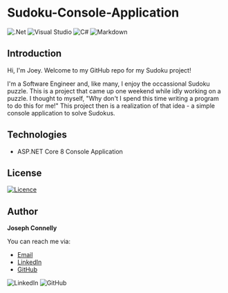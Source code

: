 # Sudoku-Console-Application

![.Net](https://img.shields.io/badge/.NET-5C2D91?style=for-the-badge&logo=.net&logoColor=white)
![Visual Studio](https://img.shields.io/badge/Visual%20Studio-5C2D91.svg?style=for-the-badge&logo=visual-studio&logoColor=white)
![C#](https://img.shields.io/badge/c%23-%23239120.svg?style=for-the-badge&logo=csharp&logoColor=white)
![Markdown](https://img.shields.io/badge/markdown-%23000000.svg?style=for-the-badge&logo=markdown&logoColor=white)



## Introduction

Hi, I'm Joey. Welcome to my GitHub repo for my Sudoku project!

I'm a Software Engineer and, like many, I enjoy the occassional Sudoku puzzle. This is a project that came up one weekend while idly working on a puzzle. I thought to myself, "Why don't I spend this time writing a program to do this for me!" This project then is a realization of that idea - a simple console application to solve Sudokus.


## Technologies

- ASP.NET Core 8 Console Application


## License

[![Licence](https://img.shields.io/github/license/Ileriayo/markdown-badges?style=for-the-badge)](./LICENSE)



## Author

**Joseph Connelly**

You can reach me via:
- [Email](mailto:joseph_a_connelly@yahoo.com)
- [LinkedIn](www.linkedin.com/in/joseph-connelly-6775012b5)
- [GitHub](https://github.com/jconnelly-dev)

![LinkedIn](https://img.shields.io/badge/linkedin-%230077B5.svg?style=for-the-badge&logo=linkedin&logoColor=white) ![GitHub](https://img.shields.io/badge/github-%23121011.svg?style=for-the-badge&logo=github&logoColor=white)
